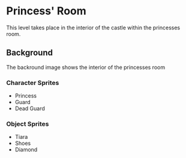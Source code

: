 # Princess' Room

This level takes place in the interior of the castle within the princesses room.

## Background

The backround image shows the interior of the princesses room

### Character Sprites

- Princess
- Guard
- Dead Guard

### Object Sprites

- Tiara
- Shoes
- Diamond